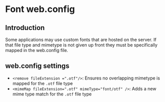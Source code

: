 # Font web.config

## Introduction

Some applications may use custom fonts that are hosted on the server. If that file type and mimetype is not given up front they must be specifically mapped in the web.config file.

## web.config settings

- `<remove fileExtension =".otf"/>`: Ensures no overlapping mimetype is mapped for the `.otf` file type
- `<mimeMap fileExtension=".otf" mimeType="font/otf" />`: Adds a new mime type match for the `.otf` file type
